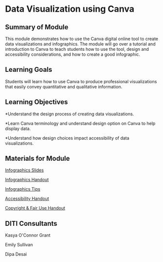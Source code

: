 <h1>Data Visualization using Canva</h1>

<h2>Summary of Module</h2>

This module demonstrates how to use the Canva digital online tool to create data visualizations and infographics. The module will go over a tutorial and introduction to Canva to teach students how to use the tool, design and accessibility considerations, and how to create a good infographic. 

<h2>Learning Goals</h2>

Students will learn how to use Canva to produce professional visualizations that easily convey quantitative and qualitative information.

<h2> Learning Objectives </h2>

*Understand the design process of creating data visualizations.
    
*Learn Canva terminology and understand design option on Canva to help display data.
    
*Understand how design choices impact accessibility of data visualizations.


<h2>Materials for Module</h2>

[Infographics Slides](https://github.com/NULabNortheastern/digitalassignmentshowcase/blob/main/data-visualization/fa23-gilreath-engw3307-infographics/Gilreath-Canva-Slides.pdf)

[Infographics Handout](https://github.com/NULabNortheastern/digitalassignmentshowcase/blob/main/handouts/data-visualization/Handout-Infographics_Tools.pdf)

[Infographics Tips](https://github.com/NULabNortheastern/digitalassignmentshowcase/blob/main/data-visualization/fa23-gilreath-engw3307-infographics/Infographic%20Tips.pdf)

[Accessibility Handout](https://github.com/NULabNortheastern/digitalassignmentshowcase/blob/main/handouts/Accessibility.pdf)

[Copyright & Fair Use Handout](https://github.com/NULabNortheastern/digitalassignmentshowcase/blob/main/handouts/Copyright-Fair-Use.pdf)

<h2>DITI Consultants</h2>

Kasya O'Connor Grant

Emily Sullivan

Dipa Desai
